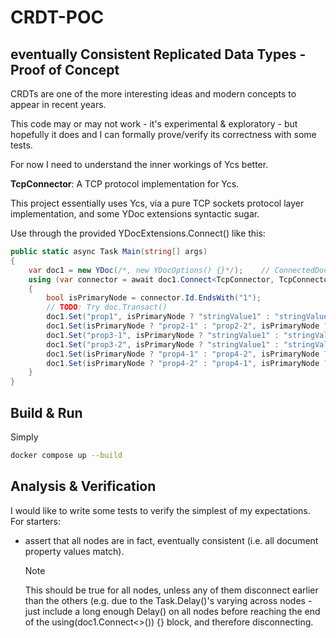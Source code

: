 # CRDT-POC

## eventually **C**onsistent **R**eplicated **D**ata **T**ypes - Proof of Concept

CRDTs are one of the more interesting ideas and modern concepts to appear in recent years.

This code may or may not work - it's experimental & exploratory - but hopefully it does and I can formally prove/verify its correctness with some tests.

For now I need to understand the inner workings of Ycs better.

**TcpConnector**: A TCP protocol implementation for Ycs.

This project essentially uses Ycs, via a pure TCP sockets protocol layer implementation, and some YDoc extensions syntactic sugar.

Use through the provided YDocExtensions.Connect() like this:

```c#
public static async Task Main(string[] args)
{
    var doc1 = new YDoc(/*, new YDocOptions() {}*/);    // ConnectedDocument( { Name = "Document #1" };
    using (var connector = await doc1.Connect<TcpConnector, TcpConnectorOptions>(options => options.Parse(args)))
    {
        bool isPrimaryNode = connector.Id.EndsWith("1");
        // TODO: Try doc.Transact()
        doc1.Set("prop1", isPrimaryNode ? "stringValue1" : "stringValue2");
        doc1.Set(isPrimaryNode ? "prop2-1" : "prop2-2", isPrimaryNode ? "stringValue1" : "stringValue2");
        doc1.Set("prop3-1", isPrimaryNode ? "stringValue1" : "stringValue2");
        doc1.Set("prop3-2", isPrimaryNode ? "stringValue1" : "stringValue2");
        doc1.Set(isPrimaryNode ? "prop4-1" : "prop4-2", isPrimaryNode ? "stringValue1" : "stringValue2");
        doc1.Set(isPrimaryNode ? "prop4-2" : "prop4-1", isPrimaryNode ? "stringValue1" : "stringValue2");
    }
}
```

## Build & Run

Simply

```bash
docker compose up --build
```

## Analysis & Verification

I would like to write some tests to verify the simplest of my expectations. For starters:

- assert that all nodes are in fact, eventually consistent (i.e. all document property values match).
    > [!NOTE] 
    > This should be true for all nodes, unless any of them disconnect earlier than the others (e.g. due to the Task.Delay()'s varying across nodes - just include a long enough Delay() on all nodes before reaching the end of the using(doc1.Connect<>()) {} block, and therefore disconnecting.
